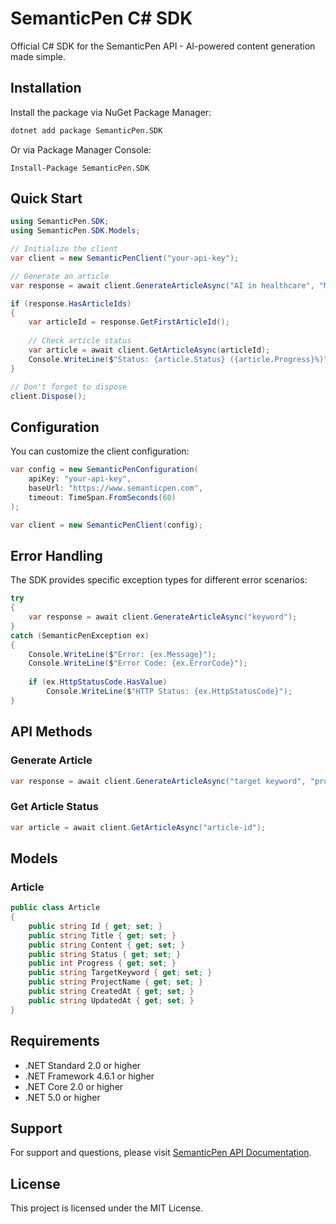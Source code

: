 # SemanticPen C# SDK

Official C# SDK for the SemanticPen API - AI-powered content generation made simple.

## Installation

Install the package via NuGet Package Manager:

```bash
dotnet add package SemanticPen.SDK
```

Or via Package Manager Console:

```
Install-Package SemanticPen.SDK
```

## Quick Start

```csharp
using SemanticPen.SDK;
using SemanticPen.SDK.Models;

// Initialize the client
var client = new SemanticPenClient("your-api-key");

// Generate an article
var response = await client.GenerateArticleAsync("AI in healthcare", "Medical Blog");

if (response.HasArticleIds)
{
    var articleId = response.GetFirstArticleId();
    
    // Check article status
    var article = await client.GetArticleAsync(articleId);
    Console.WriteLine($"Status: {article.Status} ({article.Progress}%)");
}

// Don't forget to dispose
client.Dispose();
```

## Configuration

You can customize the client configuration:

```csharp
var config = new SemanticPenConfiguration(
    apiKey: "your-api-key",
    baseUrl: "https://www.semanticpen.com",
    timeout: TimeSpan.FromSeconds(60)
);

var client = new SemanticPenClient(config);
```

## Error Handling

The SDK provides specific exception types for different error scenarios:

```csharp
try
{
    var response = await client.GenerateArticleAsync("keyword");
}
catch (SemanticPenException ex)
{
    Console.WriteLine($"Error: {ex.Message}");
    Console.WriteLine($"Error Code: {ex.ErrorCode}");
    
    if (ex.HttpStatusCode.HasValue)
        Console.WriteLine($"HTTP Status: {ex.HttpStatusCode}");
}
```

## API Methods

### Generate Article

```csharp
var response = await client.GenerateArticleAsync("target keyword", "project name");
```

### Get Article Status

```csharp
var article = await client.GetArticleAsync("article-id");
```

## Models

### Article

```csharp
public class Article
{
    public string Id { get; set; }
    public string Title { get; set; }
    public string Content { get; set; }
    public string Status { get; set; }
    public int Progress { get; set; }
    public string TargetKeyword { get; set; }
    public string ProjectName { get; set; }
    public string CreatedAt { get; set; }
    public string UpdatedAt { get; set; }
}
```

## Requirements

- .NET Standard 2.0 or higher
- .NET Framework 4.6.1 or higher
- .NET Core 2.0 or higher
- .NET 5.0 or higher

## Support

For support and questions, please visit [SemanticPen API Documentation](https://www.semanticpen.com/api-documentation).

## License

This project is licensed under the MIT License.
